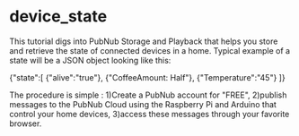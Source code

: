 device_state
============

This tutorial digs into PubNub Storage and Playback that helps you store and retrieve the state of connected devices in a home. 
Typical example of a state will be a JSON object looking like this:

{"state":[
    {"alive":"true"}, 
    {"CoffeeAmount: Half"},
    {"Temperature":"45"}
]}

The procedure is simple : 
	1)Create a PubNub account for "FREE", 
	2)publish messages to the PubNub Cloud using the Raspberry Pi and Arduino that control your home devices, 
	3)access these messages through your favorite browser.
